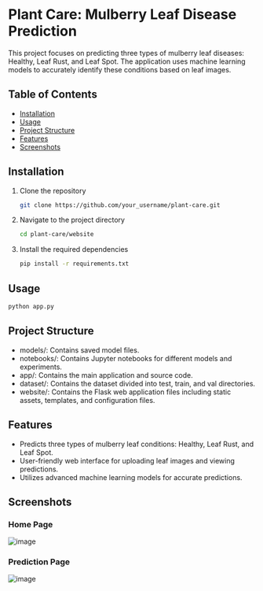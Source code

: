 # Plant Care: Mulberry Leaf Disease Prediction

This project focuses on predicting three types of mulberry leaf diseases: Healthy, Leaf Rust, and Leaf Spot. The application uses machine learning models to accurately identify these conditions based on leaf images.

## Table of Contents

- [Installation](#installation)
- [Usage](#usage)
- [Project Structure](#project-structure)
- [Features](#features)
- [Screenshots](#screenshots)


## Installation

1. Clone the repository
   ```sh
   git clone https://github.com/your_username/plant-care.git
   ```
2. Navigate to the project directory
   ```sh
   cd plant-care/website
   ```
3. Install the required dependencies
   ```sh
   pip install -r requirements.txt
   ```

## Usage
   ```sh
   python app.py
   ```
## Project Structure
* models/: Contains saved model files.
* notebooks/: Contains Jupyter notebooks for different models and experiments.
* app/: Contains the main application and source code.
* dataset/: Contains the dataset divided into test, train, and val directories.
* website/: Contains the Flask web application files including static assets, templates, and configuration files.

## Features

* Predicts three types of mulberry leaf conditions: Healthy, Leaf Rust, and Leaf Spot.
* User-friendly web interface for uploading leaf images and viewing predictions.
* Utilizes advanced machine learning models for accurate predictions.
## Screenshots
### Home Page
![image](https://github.com/user-attachments/assets/40f2e5e4-561a-4d03-9130-1e639b0fc05a)
### Prediction Page
![image](https://github.com/user-attachments/assets/a8f0420d-3b39-4325-9827-bca826beda95)
